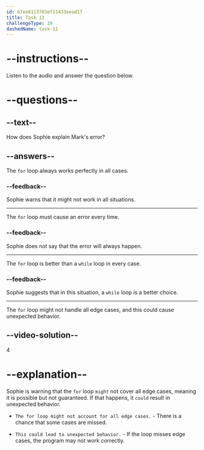 ```yaml
---
id: 67ee6113703ef11433eead17
title: Task 11
challengeType: 19
dashedName: task-11
---
```


<!-- (audio) Sophie: The for loop might not account for all the edge cases, which could lead to unexpected behavior. -->

# --instructions--

Listen to the audio and answer the question below.

# --questions--

## --text--

How does Sophie explain Mark's error?

## --answers--

The `for` loop always works perfectly in all cases.

### --feedback--

Sophie warns that it might not work in all situations.

---

The `for` loop must cause an error every time.

### --feedback--

Sophie does not say that the error will always happen.

---

The `for` loop is better than a `while` loop in every case.

### --feedback--

Sophie suggests that in this situation, a `while` loop is a better choice.

---

The `for` loop might not handle all edge cases, and this could cause unexpected behavior.

## --video-solution--

4

# --explanation--

Sophie is warning that the `for` loop `might` not cover all edge cases, meaning it is possible but not guaranteed. If that happens, it `could` result in unexpected behavior.

- `The for loop might not account for all edge cases.` - There is a chance that some cases are missed.

- `This could lead to unexpected behavior.` - If the loop misses edge cases, the program may not work correctly.

